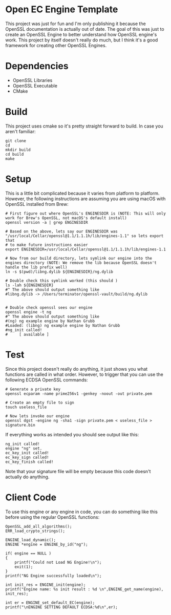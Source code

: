 # Open EC Engine Template
This project was just for fun and I'm only publishing it because the OpenSSL documentation is actually out of date.
The goal of this was just to create an OpenSSL Engine to better understand how OpenSSL engine's work. This project
by itself doesn't really do much, but I think it's a good framework for creating other OpenSSL Engines.

# Dependencies
- OpenSSL Libraries
- OpenSSL Executable
- CMake

# Build
This project uses cmake so it's pretty straight forward to build. In case you aren't familiar:
```
git clone
cd
mkdir build
cd build
make
```

# Setup
This is a little bit complicated because it varies from platform to platform. However, the
following instructions are assuming you are using macOS with OpenSSL installed from Brew:
```
# First figure out where OpenSSL's ENGINESDIR is (NOTE: This will only work for Brew's OpenSSL, not macOS's default install)
openssl version -a | grep ENGINESDIR

# Based on the above, lets say our ENGINESDIR was "/usr/local/Cellar/openssl@1.1/1.1.1h/lib/engines-1.1" so lets export that
# to make future instructions easier
export ENGINESDIR=/usr/local/Cellar/openssl@1.1/1.1.1h/lib/engines-1.1

# Now from our build directory, lets symlink our engine into the engines directory (NOTE: We remove the lib because OpenSSL doesn't handle the lib prefix well)
ln -s $(pwd)/libng.dylib ${ENGINESDIR}/ng.dylib

# Double check this symlink worked (this should )
ls -lah ${ENGINESDIR}
#^ The above should output something like
#libng.dylib -> /Users/terminator/openssl-vault/build/ng.dylib


# Double check openssl sees our engine
openssl engine -t ng
#^ The above should output something like
#(ng) ng example engine by Nathan Grubb
#Loaded: (libng) ng example engine by Nathan Grubb
#ng_init called!
#     [ available ]
```

# Test
Since this project doesn't really do anything, it just shows you what functions are called in what order. However,
to trigger that you can use the following ECDSA OpenSSL commands:
```
# Generate a private key
openssl ecparam -name prime256v1 -genkey -noout -out private.pem

# Create an empty file to sign
touch useless_file

# Now lets invoke our engine
openssl dgst -engine ng -sha1 -sign private.pem < useless_file > signature.bin
```

If everything works as intended you should see output like this:
```
ng_init called!
engine "ng" set.
ec_key_init called!
ec_key_sign called!
ec_key_finish called!
```

Note that your signature file will be empty because this code doesn't actually do anything.

# Client Code
To use this engine or any engine in code, you can do something like this before using
the regular OpenSSL functions:
```
OpenSSL_add_all_algorithms();
ERR_load_crypto_strings();

ENGINE_load_dynamic();
ENGINE *engine = ENGINE_by_id("ng");

if( engine == NULL )
{
    printf("Could not Load NG Engine!\n");
    exit(1);
}
printf("NG Engine successfully loaded\n");

int init_res = ENGINE_init(engine);
printf("Engine name: %s init result : %d \n",ENGINE_get_name(engine), init_res);

int er = ENGINE_set_default_EC(engine);
printf("\nENGINE SETTING DEFAULT ECDSA:%d\n",er);
```
